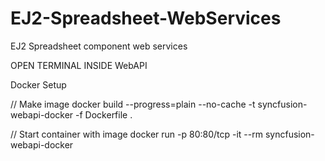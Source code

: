 # EJ2-Spreadsheet-WebServices
EJ2 Spreadsheet component web services

OPEN TERMINAL INSIDE WebAPI

Docker Setup

// Make image
docker build --progress=plain --no-cache -t syncfusion-webapi-docker -f Dockerfile .

// Start container with image
docker run -p 80:80/tcp -it --rm syncfusion-webapi-docker